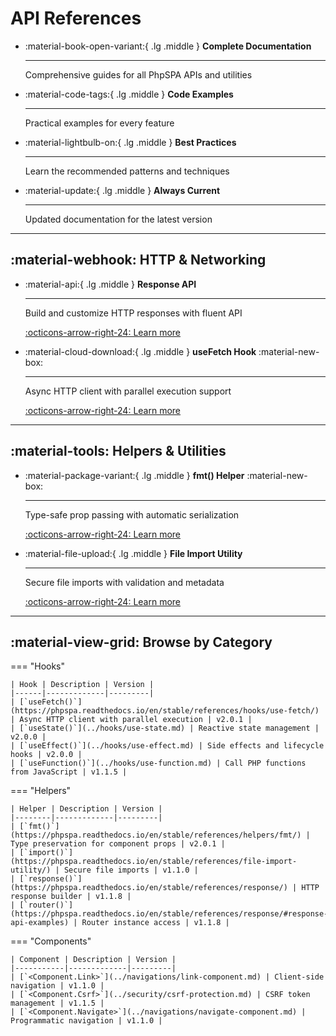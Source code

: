 # API References

<div class="grid cards" markdown>

-   :material-book-open-variant:{ .lg .middle } __Complete Documentation__

    ---

    Comprehensive guides for all PhpSPA APIs and utilities

-   :material-code-tags:{ .lg .middle } __Code Examples__

    ---

    Practical examples for every feature

-   :material-lightbulb-on:{ .lg .middle } __Best Practices__

    ---

    Learn the recommended patterns and techniques

-   :material-update:{ .lg .middle } __Always Current__

    ---

    Updated documentation for the latest version

</div>

---

## :material-webhook: HTTP & Networking

<div class="grid cards" markdown>

-   :material-api:{ .lg .middle } **Response API**

    ---

    Build and customize HTTP responses with fluent API

    [:octicons-arrow-right-24: Learn more](https://phpspa.readthedocs.io/en/stable/references/response/)

-   :material-cloud-download:{ .lg .middle } **useFetch Hook** :material-new-box:

    ---

    Async HTTP client with parallel execution support

    [:octicons-arrow-right-24: Learn more](https://phpspa.readthedocs.io/en/stable/references/hooks/use-fetch/)

</div>

---

## :material-tools: Helpers & Utilities

<div class="grid cards" markdown>

-   :material-package-variant:{ .lg .middle } **fmt() Helper** :material-new-box:

    ---

    Type-safe prop passing with automatic serialization

    [:octicons-arrow-right-24: Learn more](https://phpspa.readthedocs.io/en/stable/references/helpers/fmt/)

-   :material-file-upload:{ .lg .middle } **File Import Utility**

    ---

    Secure file imports with validation and metadata

    [:octicons-arrow-right-24: Learn more](https://phpspa.readthedocs.io/en/stable/references/file-import-utility/)

</div>

---

## :material-view-grid: Browse by Category

=== "Hooks"

    | Hook | Description | Version |
    |------|-------------|---------|
    | [`useFetch()`](https://phpspa.readthedocs.io/en/stable/references/hooks/use-fetch/) | Async HTTP client with parallel execution | v2.0.1 |
    | [`useState()`](../hooks/use-state.md) | Reactive state management | v2.0.0 |
    | [`useEffect()`](../hooks/use-effect.md) | Side effects and lifecycle hooks | v2.0.0 |
    | [`useFunction()`](../hooks/use-function.md) | Call PHP functions from JavaScript | v1.1.5 |

=== "Helpers"

    | Helper | Description | Version |
    |--------|-------------|---------|
    | [`fmt()`](https://phpspa.readthedocs.io/en/stable/references/helpers/fmt/) | Type preservation for component props | v2.0.1 |
    | [`import()`](https://phpspa.readthedocs.io/en/stable/references/file-import-utility/) | Secure file imports | v1.1.0 |
    | [`response()`](https://phpspa.readthedocs.io/en/stable/references/response/) | HTTP response builder | v1.1.8 |
    | [`router()`](https://phpspa.readthedocs.io/en/stable/references/response/#response-api-examples) | Router instance access | v1.1.8 |

=== "Components"

    | Component | Description | Version |
    |-----------|-------------|---------|
    | [`<Component.Link>`](../navigations/link-component.md) | Client-side navigation | v1.1.0 |
    | [`<Component.Csrf>`](../security/csrf-protection.md) | CSRF token management | v1.1.5 |
    | [`<Component.Navigate>`](../navigations/navigate-component.md) | Programmatic navigation | v1.1.0 |

